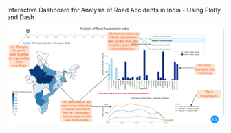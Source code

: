 Interactive Dashboard for Analysis of Road Accidents in India - Using Plotly and Dash

![alt text](https://github.com/Neeraja61194/Interactive-Dashboard-for-Analysis-of-Road-Accidents-of-India/blob/main/Interaction.png?raw=true)





